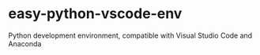 # easy-python-vscode-env
Python development environment, compatible with Visual Studio Code and Anaconda
